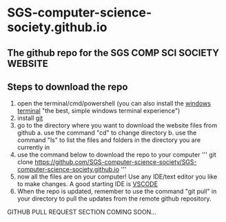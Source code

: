 # SGS-computer-science-society.github.io

## The github repo for the SGS COMP SCI SOCIETY WEBSITE

## Steps to download the repo

1. open the terminal/cmd/powershell (you can also install the [windows terminal](https://apps.microsoft.com/store/detail/windows-terminal/9N0DX20HK701?hl=en-gb&gl=gb) "the best, simple windows terminal experience")
2. install [git](https://git-scm.com/downloads "the most important source control tool")
3. go to the directory where you want to download the website files from github
  a. use the command "cd" to change directory
  b. use the command "ls" to list the files and folders in the directory you are currently in
4. use the command below to download the repo to your computer
'''
git clone https://github.com/SGS-computer-science-society/SGS-computer-science-society.github.io
'''
5. now all the files are on your computer! Use any IDE/text editor you like to make changes. A good starting IDE is [VSCODE](https://code.visualstudio.com/download)
6. When the repo is updated, remember to use the command "git pull" in your directory to pull the updates from the remote github repository.

GITHUB PULL REQUEST SECTION COMING SOON...
